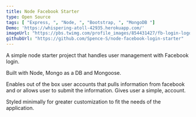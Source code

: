 ```yaml
---
title: Node Facebook Starter
type: Open Source
tags: [ "Express, ", "Node, ", "Bootstrap, ", "MongoDB "]
Demo: 'https://whispering-atoll-42935.herokuapp.com/'
imageUrl: "https://pbs.twimg.com/profile_images/854431427/fb-login-logo_400x400.png"
githubUrl: "https://github.com/Spence-S/node-facebook-login-starter"
---
```

A simple node starter project that handles user management with Facebook login.

Built with Node, Mongo as a DB and Mongoose.

Enables out of the box user accounts that pulls information from facebook and
or allows user to submit the information. Gives user a simple, account.

Styled minimally for greater customization to fit the needs of the application.
